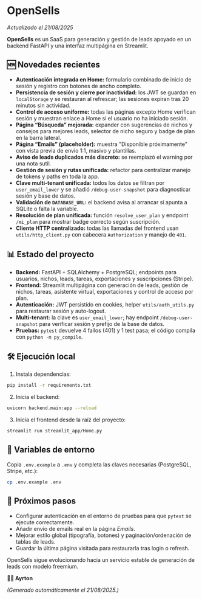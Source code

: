 # OpenSells

*Actualizado el 21/08/2025*

**OpenSells** es un SaaS para generación y gestión de leads apoyado en un backend FastAPI y una interfaz multipágina en Streamlit.

## 🆕 Novedades recientes

- **Autenticación integrada en Home:** formulario combinado de inicio de sesión y registro con botones de ancho completo.
- **Persistencia de sesión y cierre por inactividad:** los JWT se guardan en `localStorage` y se restauran al refrescar; las sesiones expiran tras 20 minutos sin actividad.
- **Control de acceso uniforme:** todas las páginas excepto Home verifican sesión y muestran enlace a Home si el usuario no ha iniciado sesión.
- **Página “Búsqueda” mejorada:** expander con sugerencias de nichos y consejos para mejores leads, selector de nicho seguro y badge de plan en la barra lateral.
- **Página “Emails” (placeholder):** muestra "Disponible próximamente" con vista previa de envío 1:1, masivo y plantillas.
- **Aviso de leads duplicados más discreto:** se reemplazó el warning por una nota sutil.
- **Gestión de sesión y rutas unificada:** refactor para centralizar manejo de tokens y paths en toda la app.
- **Clave multi-tenant unificada:** todos los datos se filtran por `user_email_lower` y se añadió `/debug-user-snapshot` para diagnosticar sesión y base de datos.
- **Validación de `DATABASE_URL`:** el backend avisa al arrancar si apunta a SQLite o falta la variable.
- **Resolución de plan unificada:** función `resolve_user_plan` y endpoint `/mi_plan` para mostrar badge correcto según suscripción.
- **Cliente HTTP centralizado:** todas las llamadas del frontend usan `utils/http_client.py` con cabecera `Authorization` y manejo de `401`.

## 📊 Estado del proyecto

- **Backend:** FastAPI + SQLAlchemy + PostgreSQL; endpoints para usuarios, nichos, leads, tareas, exportaciones y suscripciones (Stripe).
- **Frontend:** Streamlit multipágina con generación de leads, gestión de nichos, tareas, asistente virtual, exportaciones y control de acceso por plan.
- **Autenticación:** JWT persistido en cookies, helper `utils/auth_utils.py` para restaurar sesión y auto-logout.
- **Multi-tenant:** la clave es `user_email_lower`; hay endpoint `/debug-user-snapshot` para verificar sesión y prefijo de la base de datos.
- **Pruebas:** `pytest` devuelve 4 fallos (401) y 1 test pasa; el código compila con `python -m py_compile`.

## 🛠️ Ejecución local

1. Instala dependencias:

```bash
pip install -r requirements.txt
```

2. Inicia el backend:

```bash
uvicorn backend.main:app --reload
```

3. Inicia el frontend desde la raíz del proyecto:

```bash
streamlit run streamlit_app/Home.py
```

## 🔑 Variables de entorno

Copia `.env.example` a `.env` y completa las claves necesarias (PostgreSQL, Stripe, etc.):

```bash
cp .env.example .env
```

## 🚀 Próximos pasos

- Configurar autenticación en el entorno de pruebas para que `pytest` se ejecute correctamente.
- Añadir envío de emails real en la página *Emails*.
- Mejorar estilo global (tipografía, botones) y paginación/ordenación de tablas de leads.
- Guardar la última página visitada para restaurarla tras login o refresh.

OpenSells sigue evolucionando hacia un servicio estable de generación de leads con modelo freemium.

**👨‍💻 Ayrton**

*(Generado automáticamente el 21/08/2025.)*
